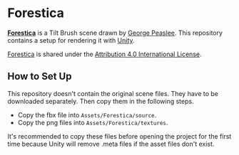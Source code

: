 Forestica
=========

**[Forestica]** is a Tilt Brush scene drawn by [George Peaslee]. This
repository contains a setup for rendering it with [Unity].

[Forestica] is shared under the [Attribution 4.0 International License][CC].

How to Set Up
-------------

This repository doesn't contain the original scene files. They have to be
downloaded separately. Then copy them in the following steps.

- Copy the fbx file into `Assets/Forestica/source`.
- Copy the png files into `Assets/Forestica/textures`.

It's recommended to copy these files before opening the project for the first
time because Unity will remove .meta files if the asset files don't exist.

[Forestica]: https://sketchfab.com/models/05c0b469befa48aea2a0435a657c95de
[George Peaslee]: https://sketchfab.com/georgepeaslee
[Unity]: https://unity3d.com
[CC]: https://creativecommons.org/licenses/by/4.0/
